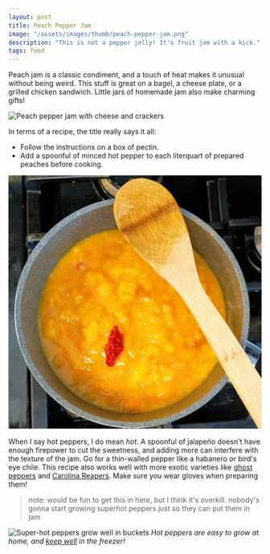```yaml
---
layout: post
title: Peach Pepper Jam
image: "/assets/images/thumb/peach-pepper-jam.png"
description: "This is not a pepper jelly! It's fruit jam with a kick."
tags: food
---
```


Peach jam is a classic condiment, and a touch of heat makes it unusual without being weird. This stuff is great on a bagel, a cheese plate, or a grilled chicken sandwich. Little jars of homemade jam also make charming gifts!

![Peach pepper jam with cheese and crackers](/assets/images/peach-pepper-jam.png)

In terms of a recipe, the title really says it all:

- Follow the instructions on a box of pectin.
- Add a spoonful of minced hot pepper to each <span class="metric">liter</span><span class="imperial">quart</span> of prepared peaches before cooking.

![Minced hot pepper added to a saucepan of peaches and sugar](/assets/images/peach-pepper-progress.png)

When I say hot peppers, I do mean *hot*. A spoonful of jalapeño doesn't have enough firepower to cut the sweetness, and adding more can interfere with the texture of the jam. Go for a thin-walled pepper like a habanero or bird's eye chile. This recipe also works well with more exotic varieties like [ghost peppers](https://en.wikipedia.org/wiki/Bhut_jolokia) and [Carolina Reapers](https://en.wikipedia.org/wiki/Carolina_Reaper). Make sure you wear gloves when preparing them!

> note: would be fun to get this in here, but I think it's overkill. nobody's gonna start growing superhot peppers just so they can put them in jam

![Super-hot peppers grow well in buckets](/assets/images/pepper-buckets.png)
*Hot peppers are easy to grow at home, and [keep well](/farm-freezer) in the freezer!*
